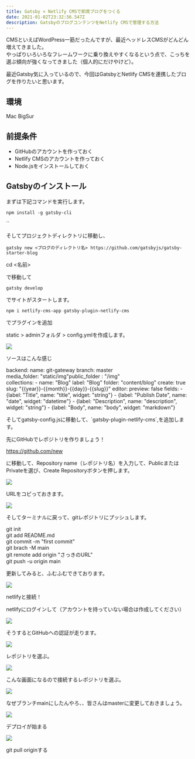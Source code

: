 ```yaml
---
title: Gatsby × Netlify CMSで即席ブログをつくる
date: 2021-01-02T23:32:56.547Z
description: GatsbyのブログコンテンツをNetlify CMSで管理する方法
---
```

CMSといえばWordPress一筋だったんですが、最近ヘッドレスCMSがどんどん増えてきました。\
やっぱりいろいろなフレームワークに乗り換えやすくなるという点で、こっちを選ぶ傾向が強くなってきました（個人的にだけやけど）。

最近Gatsby気に入っているので、今回はGatsbyとNetlify CMSを連携したブログを作りたいと思います。

## 環境

Mac BigSur

## 前提条件

* GitHubのアカウントを作っておく
* Netlify CMSのアカウントを作っておく
* Node.jsをインストールしておく

## Gatsbyのインストール

まずは下記コマンドを実行します。

```shell
npm install -g gatsby-cli
```

``

そしてプロジェクトディレクトリに移動し、

```shell
gatsby new <ブログのディレクトリ名> https://github.com/gatsbyjs/gatsby-starter-blog
```

cd <名前>

で移動して

```shell
gatsby develop
```



でサイトがスタートします。

```shell
npm i netlify-cms-app gatsby-plugin-netlify-cms
```

でプラグインを追加

static > adminフォルダ > config.ymlを作成します。

![](https://m3bit.files.wordpress.com/2021/01/screen-shot-2021-01-03-at-5.08.51.png?w=200)

ソースはこんな感じ

backend: name: git-gateway branch: master\
media_folder: "static/img"public_folder : "/img"\
collections: - name: "Blog" label: "Blog" folder: "content/blog" create: true slug: "{{year}}-{{month}}-{{day}}-{{slug}}" editor: preview: false fields: - {label: "Title", name: "title", widget: "string"} - {label: "Publish Date", name: "date", widget: "datetime"} - {label: "Description", name: "description", widget: "string"} - {label: "Body", name: "body", widget: "markdown"}

そしてgatsby-config.jsに移動して、\`gatsby-plugin-netlify-cms\`,を追加します。

先にGitHubでレポジトリを作りましょう！

https://github.com/new

に移動して、Repository name（レポジトリ名）を入力して、PublicまたはPrivateを選び、Create Repositoryボタンを押します。

![](https://m3bit.files.wordpress.com/2021/01/screen-shot-2021-01-03-at-5.18.08.png?w=300)

URLをコピっておきます。

![](https://m3bit.files.wordpress.com/2021/01/screen-shot-2021-01-03-at-5.19.17.png?w=300)

そしてターミナルに戻って、gitレポジトリにプッシュします。

git init\
git add README.md\
git commit -m "first commit"\
git brach -M main\
git remote add origin "さっきのURL"\
git push -u origin main

更新してみると、ふむふむできております。

![](https://m3bit.files.wordpress.com/2021/01/screen-shot-2021-01-03-at-5.33.11.png?w=300)

netlifyと接続！

netlifyにログインして（アカウントを持っていない場合は作成してください）

![](https://m3bit.files.wordpress.com/2021/01/screen-shot-2021-01-03-at-6.08.01.png?w=300)

そうするとGitHubへの認証が走ります。

![](https://m3bit.files.wordpress.com/2021/01/screen-shot-2021-01-03-at-6.08.31.png?w=300)

レポジトリを選ぶ。

![](https://m3bit.files.wordpress.com/2021/01/7_e8a8b1e58fafe383ace3839be3829ae981b8e381b5e38299.png?w=300)

こんな画面になるので接続するレポジトリを選ぶ。

![](https://m3bit.files.wordpress.com/2021/01/screen-shot-2021-01-03-at-6.10.27.png?w=300)

なぜブランチmainにしたんやろ、、皆さんはmasterに変更しておきましょう。

![](https://m3bit.files.wordpress.com/2021/01/screen-shot-2021-01-03-at-6.11.36.png?w=300)

デプロイが始まる

![](https://m3bit.files.wordpress.com/2021/01/screen-shot-2021-01-03-at-6.12.08.png?w=300)

git pull originする